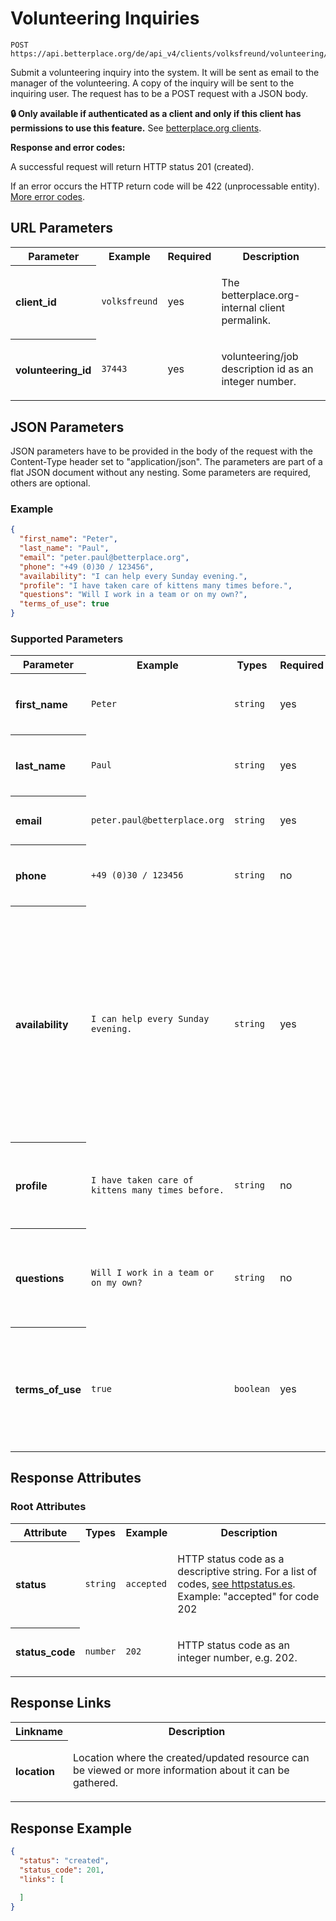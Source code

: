 
# Volunteering Inquiries

```Rebol
POST https://api.betterplace.org/de/api_v4/clients/volksfreund/volunteering/37443/inquiries.json
```

Submit a volunteering inquiry into the system. It will be sent as
email to the manager of the volunteering. A copy of the inquiry will
be sent to the inquiring user. The request has to be a POST request
with a JSON body.


**:lock: Only available if authenticated as a client and only
if this client has permissions to use this feature.**
See [betterplace.org clients](../README.md#client-api).


**Response and error codes:**

A successful request will return HTTP status 201 (created).

If an error occurs the HTTP return code will be 422 (unprocessable
entity). [More error codes](../README.md#http-status-codes).


## URL Parameters

<table>
  <tr>
    <th>Parameter</th>
    <th>Example</th>
    <th>Required</th>
    <th>Description</th>
  </tr>
  <tr>
    <th align="left">client_id</th>
    <td><code>volksfreund</code></td>
    <td>yes</td>
<td>

The betterplace.org-internal client permalink.

</td>
  </tr>
  <tr>
    <th align="left">volunteering_id</th>
    <td><code>37443</code></td>
    <td>yes</td>
<td>

volunteering/job description id as an integer number.

</td>
  </tr>
</table>

## JSON Parameters

JSON parameters have to be provided in the body of the request with the
Content-Type header set to "application/json". The parameters are part of a
flat JSON document without any nesting. Some parameters are required, others
are optional.

### Example

```json
{
  "first_name": "Peter",
  "last_name": "Paul",
  "email": "peter.paul@betterplace.org",
  "phone": "+49 (0)30 / 123456",
  "availability": "I can help every Sunday evening.",
  "profile": "I have taken care of kittens many times before.",
  "questions": "Will I work in a team or on my own?",
  "terms_of_use": true
}
```

### Supported Parameters

<table>
  <tr>
    <th>Parameter</th>
    <th>Example</th>
    <th>Types</th>
    <th>Required</th>
    <th>Description</th>
  </tr>
  <tr>
    <th align="left">first_name</th>
    <td><code>Peter</code></td>
    <td><code>string</code></td>
    <td>yes</td>
<td>

The first name of the user

</td>
  </tr>
  <tr>
    <th align="left">last_name</th>
    <td><code>Paul</code></td>
    <td><code>string</code></td>
    <td>yes</td>
<td>

The last name of the user

</td>
  </tr>
  <tr>
    <th align="left">email</th>
    <td><code>peter.paul@betterplace.org</code></td>
    <td><code>string</code></td>
    <td>yes</td>
<td>

The email of the user

</td>
  </tr>
  <tr>
    <th align="left">phone</th>
    <td><code>+49 (0)30 / 123456</code></td>
    <td><code>string</code></td>
    <td>no</td>
<td>

The phone number of the user

</td>
  </tr>
  <tr>
    <th align="left">availability</th>
    <td><code>I can help every Sunday evening.</code></td>
    <td><code>string</code></td>
    <td>yes</td>
<td>

Information about the user’s availability.
How much time would he like to spend, what are his preferred dates,
would he prefer a short-term or a long-term involvement, etc.


</td>
  </tr>
  <tr>
    <th align="left">profile</th>
    <td><code>I have taken care of kittens many times before.</code></td>
    <td><code>string</code></td>
    <td>no</td>
<td>

Information about the user himself, his skills, etc.

</td>
  </tr>
  <tr>
    <th align="left">questions</th>
    <td><code>Will I work in a team or on my own?</code></td>
    <td><code>string</code></td>
    <td>no</td>
<td>

Any questions the user might have about the offer

</td>
  </tr>
  <tr>
    <th align="left">terms_of_use</th>
    <td><code>true</code></td>
    <td><code>boolean</code></td>
    <td>yes</td>
<td>

Confirmation that the user has accepted the privacy terms,
e.g. via a checkbox.


</td>
  </tr>
</table>

## Response Attributes

### Root Attributes

  <table>
    <tr>
      <th>Attribute</th>
      <th>Types</th>
      <th>Example</th>
      <th>Description</th>
    </tr>
    <tr>
      <th align="left">status</th>
      <td><code>string</code></td>
      <td><code>accepted</code></td>
<td>

HTTP status code as a descriptive string.
For a list of codes, <a href="http://httpstatus.es/">see httpstatus.es</a>.
Example: "accepted" for code 202


</td>
    </tr>
    <tr>
      <th align="left">status_code</th>
      <td><code>number</code></td>
      <td><code>202</code></td>
<td>

HTTP status code as an integer number, e.g. 202.


</td>
    </tr>
  </table>
</table>

## Response Links

<table>
  <tr>
    <th>Linkname</th>
    <th>Description</th>
  </tr>
    <tr>
<th align="left">

location

</th>
<td>

Location where the created/updated resource can be viewed or more
information about it can be gathered.


</td>
    </tr>
</table>

## Response Example

```json
{
  "status": "created",
  "status_code": 201,
  "links": [

  ]
}
```

